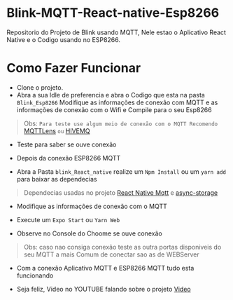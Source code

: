 # Blink-MQTT-React-native-Esp8266
 Repositorio do Projeto de Blink usando MQTT, Nele estao o Aplicativo React Native e o Codigo usando no ESP8266.

# Como Fazer Funcionar
- Clone o projeto.
- Abra a sua Idle de preferencia e abra o Codigo que esta na pasta `Blink_Esp8266` Modifique as informações de conexão com MQTT e as informações de conexão com o Wifi e Compile para o seu Esp8266

> Obs: `Para teste use algum meio de conexão com o MQTT Recomendo`  [MQTTLens](https://chrome.google.com/webstore/detail/mqttlens/hemojaaeigabkbcookmlgmdigohjobjm?hl=pt-BR/) `ou` [HIVEMQ](http://www.hivemq.com/demos/websocket-client/)

- Teste para saber se ouve conexão

- Depois da conexão ESP8266 MQTT

- Abra a Pasta `blink_React_native` realize um `Npm Install` ou um `yarn add` para baixar as dependecias

> Dependecias usadas no projeto [React Native Mqtt](https://github.com/Introvertuous/react-native-mqtt) e [async-storage](https://react-native-async-storage.github.io/async-storage/docs/install)

- Modifique as informações de conexão com o MQTT 

- Execute um `Expo Start` ou `Yarn Web`

- Observe no Console do Choome se ouve conexão

> Obs: caso nao consiga conexão teste as outra portas disponiveis do seu MQTT a mais Comum de conectar sao as de WEBServer

- Com a conexão Aplicativo MQTT e ESP8266 MQTT tudo esta funcionando

- Seja feliz, Video no YOUTUBE falando sobre o projeto [Video]()

